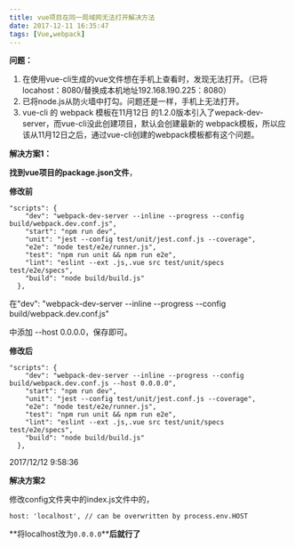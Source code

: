```yaml
---
title: vue项目在同一局域网无法打开解决方法
date: 2017-12-11 16:35:47
tags: [Vue,webpack]
---
```

**问题：**
	
  1. 在使用vue-cli生成的vue文件想在手机上查看时，发现无法打开。（已将locahost：8080/替换成本机地址192.168.190.225：8080）
  2. 已将node.js从防火墙中打勾。问题还是一样，手机上无法打开。
  3. vue-cli 的 webpack 模板在11月12日 的1.2.0版本引入了wepack-dev-server，而vue-cli没此创建项目，默认会创建最新的 webpack模板，所以应该从11月12日之后，通过vue-cli创建的webpack模板都有这个问题。


<!-- more -->

**解决方案1：**

  **找到vue项目的package.json文件**，

**修改前**

	"scripts": {
	    "dev": "webpack-dev-server --inline --progress --config build/webpack.dev.conf.js",
	    "start": "npm run dev",
	    "unit": "jest --config test/unit/jest.conf.js --coverage",
	    "e2e": "node test/e2e/runner.js",
	    "test": "npm run unit && npm run e2e",
	    "lint": "eslint --ext .js,.vue src test/unit/specs test/e2e/specs",
	    "build": "node build/build.js"
	  },

在"dev": "webpack-dev-server --inline --progress --config build/webpack.dev.conf.js"

中添加 --host 0.0.0.0，保存即可。

**修改后**

	"scripts": {
	    "dev": "webpack-dev-server --inline --progress --config build/webpack.dev.conf.js --host 0.0.0.0",
	    "start": "npm run dev",
	    "unit": "jest --config test/unit/jest.conf.js --coverage",
	    "e2e": "node test/e2e/runner.js",
	    "test": "npm run unit && npm run e2e",
	    "lint": "eslint --ext .js,.vue src test/unit/specs test/e2e/specs",
	    "build": "node build/build.js"
	  },

2017/12/12 9:58:36 

**解决方案2**

修改config文件夹中的index.js文件中的，


    host: 'localhost', // can be overwritten by process.env.HOST

**将localhost改为`0.0.0.0`****后就行了**
